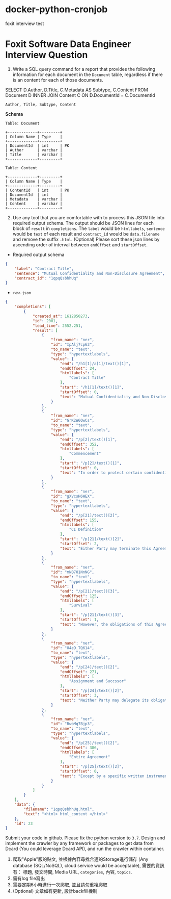 # docker-python-cronjob
foxit interview test

# Foxit Software Data Engineer Interview Question

1. Write a SQL query command for a report that provides the following information for each document in the `Document` table, regardless if there is an content for each of those documents.

SELECT D.Author, D.Title, C.Metadata AS Subtype, C.Content FROM Document D INNER JOIN
Content C ON D.DocumentId = C.DocumentId

```
Author, Title, Subtype, Content
```

**__Schema__**

```
Table: Document

+-------------+---------+
| Column Name | Type    |
+-------------+---------+
| DocumentId  | int     | PK
| Author      | varchar |
| Title       | varchar |
+-------------+---------+

Table: Content

+-------------+---------+
| Column Name | Type    |
+-------------+---------+
| ContentId   | int     | PK
| DocumentId  | int     |
| Metadata    | varchar |
| Content     | varchar |
+-------------+---------+
```

2. Use any tool that you are comfortable with to process this JSON file into required output schema. The output should be JSON lines for each block of `result` in `completions`. The `label` would be `htmllabels`, `sentence` would be `text` of each result and `contract_id` would be `data.filename` and remove the suffix `.html`. 
(Optional) Please sort these json lines by ascending order of interval between `endOffset` and `startOffset`.

* Required output schema 
```json
{
    "label": "Contract Title",
    "sentence": "Mutual Confidentiality and Non-Disclosure Agreement",
    "contract_id": "1qpqQsbhhUq"
}
```
* `raw.json`
```json
{
    "completions": [
        {
            "created_at": 1612850273,
            "id": 2001,
            "lead_time": 2552.251,
            "result": [
                {
                    "from_name": "ner",
                    "id": "IpAlj7cp63",
                    "to_name": "text",
                    "type": "hypertextlabels",
                    "value": {
                        "end": "/h1[1]/a[1]/text()[1]",
                        "endOffset": 24,
                        "htmllabels": [
                            "Contract Title"
                        ],
                        "start": "/h1[1]/text()[1]",
                        "startOffset": 0,
                        "text": "Mutual Confidentiality and Non-Disclosure Agreement"
                    }
                },
                {
                    "from_name": "ner",
                    "id": "GrK2W6QwCs",
                    "to_name": "text",
                    "type": "hypertextlabels",
                    "value": {
                        "end": "/p[2]/text()[1]",
                        "endOffset": 352,
                        "htmllabels": [
                            "Commencement"
                        ],
                        "start": "/p[2]/text()[1]",
                        "startOffset": 0,
                        "text": "In order to protect certain confidential information which may be disclosed between them, NewNet Communication Technologies, LLC and the undersigned company (each referred to as a “Party” or collectively as the “Parties”) agree to the following terms and conditions (the “Agreement”) to cover disclosure of the Confidential Information described below:"
                    }
                },
                {
                    "from_name": "ner",
                    "id": "gXVcsH6WEX",
                    "to_name": "text",
                    "type": "hypertextlabels",
                    "value": {
                        "end": "/p[21]/text()[2]",
                        "endOffset": 155,
                        "htmllabels": [
                            "CI Definition"
                        ],
                        "start": "/p[21]/text()[2]",
                        "startOffset": 2,
                        "text": "Either Party may terminate this Agreement by giving the other Party written notice thereof at least thirty (30) days prior to the effective date thereof."
                    }
                },
                {
                    "from_name": "ner",
                    "id": "mNB7O1NnNG",
                    "to_name": "text",
                    "type": "hypertextlabels",
                    "value": {
                        "end": "/p[21]/text()[3]",
                        "endOffset": 125,
                        "htmllabels": [
                            "Survival"
                        ],
                        "start": "/p[21]/text()[3]",
                        "startOffset": 1,
                        "text": "However, the obligations of this Agreement shall survive termination for the three (3) year period described in paragraph 3."
                    }
                },
                {
                    "from_name": "ner",
                    "id": "U4eD_TQ614",
                    "to_name": "text",
                    "type": "hypertextlabels",
                    "value": {
                        "end": "/p[24]/text()[2]",
                        "endOffset": 271,
                        "htmllabels": [
                            "Assignment and Succssor"
                        ],
                        "start": "/p[24]/text()[2]",
                        "startOffset": 3,
                        "text": "Neither Party may delegate its obligations hereunder or assign its rights as a Recipient without the prior written consent of the other Party, and any purported assignment or delegation in violation of this Agreement will be void and deemed a breach of this Agreement."
                    }
                },
                {
                    "from_name": "ner",
                    "id": "BwoMq7Bjp3",
                    "to_name": "text",
                    "type": "hypertextlabels",
                    "value": {
                        "end": "/p[25]/text()[2]",
                        "endOffset": 386,
                        "htmllabels": [
                            "Entire Agreement"
                        ],
                        "start": "/p[25]/text()[2]",
                        "startOffset": 0,
                        "text": "Except by a specific written instrument duly executed by both Paties, this Agreement sets forth the entire understanding of the Parties with respect to the subject matter hereof; incorporates and merges any and all previous agreements, understandings, and communications (oral or written) with respect to the subject matter of this Agreement and may not be modified, amended or waived. "
                    }
                }
            ]
        }
    ],
    "data": {
        "filename": "1qpqQsbhhUq.html",
        "text": "<html> html_content </html>"
    },
    "id": 23
}
```


Submit your code in github. Please fix the python version to `3.7`. 
Design and implement the crawler by any framework or packages to get data from Dcard 
(You could leverage Dcard API), and run the crawler within container.

1. 爬取"Apple"版的貼文, 並根據內容尋找合適的Storage進行儲存 
   (Any database (SQL/NoSQL), cloud service would be acceptable), 
   需要的資訊有： 標題, 發文時間, Media URL, `categories`, 內容, `topics`.
2. 需有log file寫出
3. 需要定期6小時進行一次爬取, 並且請勿重複爬取
4. (Optional) 文章如有更新, 設計backfill機制
